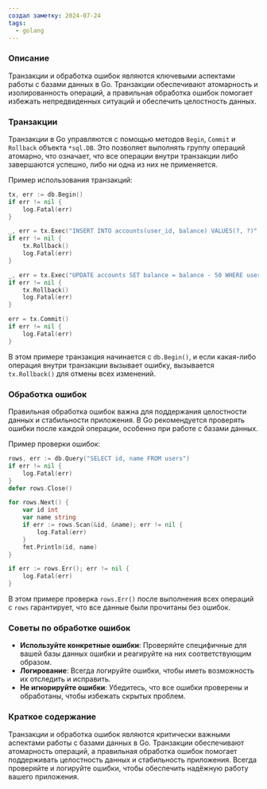 ```yaml
---
создал заметку: 2024-07-24
tags:
  - golang
---
```

### Описание
Транзакции и обработка ошибок являются ключевыми аспектами работы с базами данных в Go. Транзакции обеспечивают атомарность и изолированность операций, а правильная обработка ошибок помогает избежать непредвиденных ситуаций и обеспечить целостность данных.

### Транзакции

Транзакции в Go управляются с помощью методов `Begin`, `Commit` и `Rollback` объекта `*sql.DB`. Это позволяет выполнять группу операций атомарно, что означает, что все операции внутри транзакции либо завершаются успешно, либо ни одна из них не применяется.

Пример использования транзакций:
```go
tx, err := db.Begin()
if err != nil {
    log.Fatal(err)
}

_, err = tx.Exec("INSERT INTO accounts(user_id, balance) VALUES(?, ?)", 1, 100)
if err != nil {
    tx.Rollback()
    log.Fatal(err)
}

_, err = tx.Exec("UPDATE accounts SET balance = balance - 50 WHERE user_id = ?", 1)
if err != nil {
    tx.Rollback()
    log.Fatal(err)
}

err = tx.Commit()
if err != nil {
    log.Fatal(err)
}
```
В этом примере транзакция начинается с `db.Begin()`, и если какая-либо операция внутри транзакции вызывает ошибку, вызывается `tx.Rollback()` для отмены всех изменений.

### Обработка ошибок

Правильная обработка ошибок важна для поддержания целостности данных и стабильности приложения. В Go рекомендуется проверять ошибки после каждой операции, особенно при работе с базами данных.

Пример проверки ошибок:
```go
rows, err := db.Query("SELECT id, name FROM users")
if err != nil {
    log.Fatal(err)
}
defer rows.Close()

for rows.Next() {
    var id int
    var name string
    if err := rows.Scan(&id, &name); err != nil {
        log.Fatal(err)
    }
    fmt.Println(id, name)
}

if err := rows.Err(); err != nil {
    log.Fatal(err)
}
```
В этом примере проверка `rows.Err()` после выполнения всех операций с `rows` гарантирует, что все данные были прочитаны без ошибок.

### Советы по обработке ошибок

- **Используйте конкретные ошибки**: Проверяйте специфичные для вашей базы данных ошибки и реагируйте на них соответствующим образом.
- **Логирование**: Всегда логируйте ошибки, чтобы иметь возможность их отследить и исправить.
- **Не игнорируйте ошибки**: Убедитесь, что все ошибки проверены и обработаны, чтобы избежать скрытых проблем.

### Краткое содержание

Транзакции и обработка ошибок являются критически важными аспектами работы с базами данных в Go. Транзакции обеспечивают атомарность операций, а правильная обработка ошибок помогает поддерживать целостность данных и стабильность приложения. Всегда проверяйте и логируйте ошибки, чтобы обеспечить надёжную работу вашего приложения.
